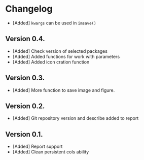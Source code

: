 # Changelog


 * [Added] `kwargs` can be used in `imsave()`

## Version 0.4.

 * [Added] Check version of selected packages
 * [Added] Added functions for work with parameters
 * [Added] Added icon cration function

## Version 0.3.

 * [Added] More function to save image and figure. 

## Version 0.2.

 * [Added] Git repository version and describe added to report

## Version 0.1. 

 * [Added] Report support
 * [Added] Clean persistent cols ability